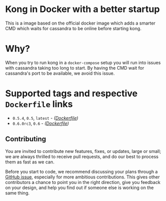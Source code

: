 # Kong in Docker with a better startup

This is a image based on the official docker image which adds a smarter
CMD which waits for cassandra to be online before starting kong.

# Why?

When you try to run kong in a `docker-compose` setup you will run into issues with cassandra taking too long to start.  By having the CMD wait for cassandra's port to be available, we avoid this issue.

# Supported tags and respective `Dockerfile` links

- `0.5.4`, `0.5`, `latest`  - *([Dockerfile](https://github.com/articulate/docker-kong-monit/blob/master/0.5/Dockerfile))*
- `0.6.0rc3`, `0.6`  - *([Dockerfile](https://github.com/articulate/docker-kong-monit/blob/master/0.6/Dockerfile))*

## Contributing

You are invited to contribute new features, fixes, or updates, large or small; we are always thrilled to receive pull requests, and do our best to process them as fast as we can.

Before you start to code, we recommend discussing your plans through a [GitHub issue][github-new-issue], especially for more ambitious contributions. This gives other contributors a chance to point you in the right direction, give you feedback on your design, and help you find out if someone else is working on the same thing.

[github-new-issue]: https://github.com/articulate/docker-kong-wait/issues/new
